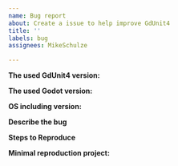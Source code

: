 ```yaml
---
name: Bug report
about: Create a issue to help improve GdUnit4
title: ''
labels: bug
assignees: MikeSchulze

---
```


<!-- Please search existing issues for potential duplicates before filing yours:
https://github.com/MikeSchulze/gdUnit4/issues?q=is%3Aissue
-->
**The used GdUnit4 version:**
<!-- Specify the GdUnit4 version you have used. -->

**The used Godot version:**
<!-- Specify commit hash if using non-official build. -->

**OS including version:**
<!-- Specify GPU model, drivers, and the backend. -->

**Describe the bug**
<!-- A clear and concise description of what the bug is.-->

**Steps to Reproduce**
<!--
Steps to reproduce the behavior:
1. Go to '...'
2. Click on '....'
3. Scroll down to '....'
4. See error -->


**Minimal reproduction project:**
<!-- a small project which reproduces the issue -->
